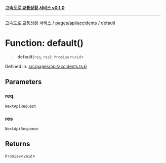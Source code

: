 [**고속도로 교통상황 서비스 v0.1.0**](../../../../README.md)

***

[고속도로 교통상황 서비스](../../../../modules.md) / [pages/api/accidents](../README.md) / default

# Function: default()

> **default**(`req`, `res`): `Promise`\<`void`\>

Defined in: [src/pages/api/accidents.ts:6](https://github.com/ksheyon123/road-status-preview/blob/d56258a23fae54155a9cd30000ae39fff6269a67/src/pages/api/accidents.ts#L6)

## Parameters

### req

`NextApiRequest`

### res

`NextApiResponse`

## Returns

`Promise`\<`void`\>
